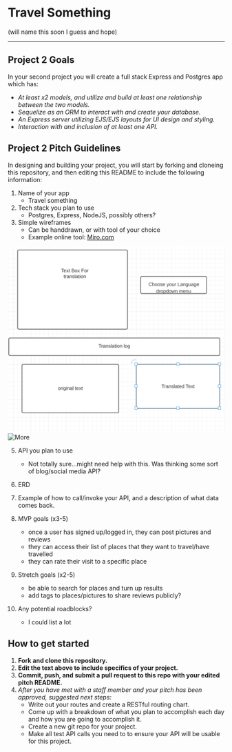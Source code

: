 # Travel Something
(will name this soon I guess and hope)

---
## Project 2 Goals

In your second project you will create a full stack Express and Postgres app which has:
- *At least x2 models, and utilize and build at least one relationship between the two models.*
- *Sequelize as an ORM to interact with and create your database.*
- *An Express server utilizing EJS/EJS layouts for UI design and styling.*
- *Interaction with and inclusion of at least one API.*

## Project 2 Pitch Guidelines

In designing and building your project, you will start by forking and cloneing this repository, and then editing this README to include the following information: 
1. Name of your app
     * Travel something
2. Tech stack you plan to use
     * Postgres, Express, NodeJS, possibly others?
3. Simple wireframes
     * Can be handdrawn, or with tool of your choice
     * Example online tool: [Miro.com](https://miro.com/)

![Wireframe](wireframe.png)
![More](projecttwo.png)

5. API you plan to use
     * Not totally sure...might need help with this. Was thinking some sort of blog/social media API?

6. ERD
     
7. Example of how to call/invoke your API, and a description of what data comes back. 

8. MVP goals (x3-5)
     * once a user has signed up/logged in, they can post pictures and reviews
     * they can access their list of places that they want to travel/have travelled
     * they can rate their visit to a specific place
9. Stretch goals (x2-5)
     * be able to search for places and turn up results
     * add tags to places/pictures to share reviews publicly?

10. Any potential roadblocks?
     * I could list a lot

## How to get started
1. **Fork and clone this repository.**
2. **Edit the text above to include specifics of your project.**
3. **Commit, push, and submit a pull request to this repo with your edited pitch README.**
4. *After you have met with a staff member and your pitch has been approved, suggested next steps:*
      * Write out your routes and create a RESTful routing chart.
      * Come up with a breakdown of what you plan to accomplish each day and how you are going to accomplish it.
      * Create a new git repo for your project. 
      * Make all test API calls you need to to ensure your API will be usable for this project. 
      




